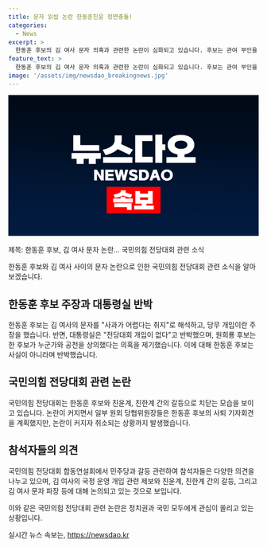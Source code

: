 ```yaml
---
title: 문자 읽씹 논란 한동훈친윤 정면충돌!
categories:
  - News
excerpt: >
  한동훈 후보의 김 여사 문자 의혹과 관련한 논란이 심화되고 있습니다. 후보는 관여 부인을 부인하며 반박하고, 다른 후보들도 갈등을 공개적으로 이어가고 있습니다. 이에 따라 국민의힘 전당대회가 논란에 휩싸이며 파장을 일으키고 있습니다. 또한, 원희룡 후보의 한 후보의 공천 의혹 발언으로 정치권 내 갈등이 더욱 격화되고 있습니다.
feature_text: >
  한동훈 후보의 김 여사 문자 의혹과 관련한 논란이 심화되고 있습니다. 후보는 관여 부인을 부인하며 반박하고, 다른 후보들도 갈등을 공개적으로 이어가고 있습니다. 이에 따라 국민의힘 전당대회가 논란에 휩싸이며 파장을 일으키고 있습니다. 또한, 원희룡 후보의 한 후보의 공천 의혹 발언으로 정치권 내 갈등이 더욱 격화되고 있습니다.
image: '/assets/img/newsdao_breakingnews.jpg'
---
```


<p><img src="/assets/img/newsdao_breakingnews.jpg" alt="cryptoinkorea 속보" /></p>

<p>제목: 한동훈 후보, 김 여사 문자 논란... 국민의힘 전당대회 관련 소식</p>

<p>한동훈 후보와 김 여사 사이의 문자 논란으로 인한 국민의힘 전당대회 관련 소식을 알아보겠습니다.</p>

<h2 data-ke-size="size26">한동훈 후보 주장과 대통령실 반박</h2>

<p data-ke-size="size16">한동훈 후보는 김 여사의 문자를 "사과가 어렵다는 취지"로 해석하고, 당무 개입이란 주장을 했습니다. 반면, 대통령실은 "전당대회 개입이 없다"고 반박했으며, 원희룡 후보는 한 후보가 누군가와 공천을 상의했다는 의혹을 제기했습니다. 이에 대해 한동훈 후보는 사실이 아니라며 반박했습니다.</p>

<h2 data-ke-size="size26">국민의힘 전당대회 관련 논란</h2>

<p data-ke-size="size16">국민의힘 전당대회는 한동훈 후보와 친윤계, 친한계 간의 갈등으로 치닫는 모습을 보이고 있습니다. 논란이 커지면서 일부 원외 당협위원장들은 한동훈 후보의 사퇴 기자회견을 계획했지만, 논란이 커지자 취소되는 상황까지 발생했습니다.</p>

<h2 data-ke-size="size26">참석자들의 의견</h2>

<p data-ke-size="size16">국민의힘 전당대회 합동연설회에서 민주당과 갈등 관련하여 참석자들은 다양한 의견을 나누고 있으며, 김 여사의 국정 운영 개입 관련 제보와 친윤계, 친한계 간의 갈등, 그리고 김 여사 문자 파장 등에 대해 논의되고 있는 것으로 보입니다.</p>

<p>이와 같은 국민의힘 전당대회 관련 논란은 정치권과 국민 모두에게 관심이 쏠리고 있는 상황입니다.</p>
실시간 뉴스 속보는, <a href="https://newsdao.kr" rel="dofollow">https://newsdao.kr</a>


